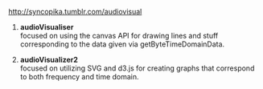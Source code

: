 http://syncopika.tumblr.com/audiovisual
    
1. <b>audioVisualiser</b>    
focused on using the canvas API for drawing lines and stuff corresponding to the data given via getByteTimeDomainData.
    
2. <b>audioVisualizer2</b>    
focused on utilizing SVG and d3.js for creating graphs that correspond to both frequency and time domain.    
    
